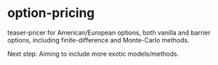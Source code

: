 # option-pricing
teaser-pricer for American/European options, both vanilla and barrier options, including finite-difference and Monte-Carlo methods.

Next step: Aiming to include more exotic models/methods.
